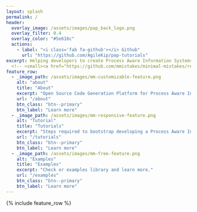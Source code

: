 ```yaml
---
layout: splash
permalink: /
header:
  overlay_image: /assets/images/pap_back_logo.png
  overlay_filter: 0.4
  overlay_color: "#5e616c"
  actions:
    - label: "<i class='fab fa-github'></i> Github"
      url: "https://github.com/AgileKip/pap-tutorials"
excerpt: Helping developers to create Process Aware Information Systems (PAIS)
  <!-- <small><a href="https://github.com/mmistakes/minimal-mistakes/releases/tag/4.17.2">Latest release v4.17.2</a></small> -->
feature_row:
  - _image_path: /assets/images/mm-customizable-feature.png
    alt: "about"
    title: "About"
    excerpt: "Open Source Code Generation Platform for Process Aware Information Systems."
    url: "/about"
    btn_class: "btn--primary"
    btn_label: "Learn more"
  - _image_path: /assets/images/mm-responsive-feature.png
    alt: "Tutorial"
    title: "Tutorials"
    excerpt: "Steps required to bootstrap developing a Process Aware Information System."
    url: "/tutorials"
    btn_class: "btn--primary"
    btn_label: "Learn more"
  - _image_path: /assets/images/mm-free-feature.png
    alt: "Examples"
    title: "Examples"
    excerpt: "Check or examples library and learn more."
    url: "/examples"
    btn_class: "btn--primary"
    btn_label: "Learn more"
---
```


{% include feature_row %}

<!--
## Sponsors:

[![OWSE](/assets/images/logo-owse.jpg)](http://www.owse.com.br)
-->

